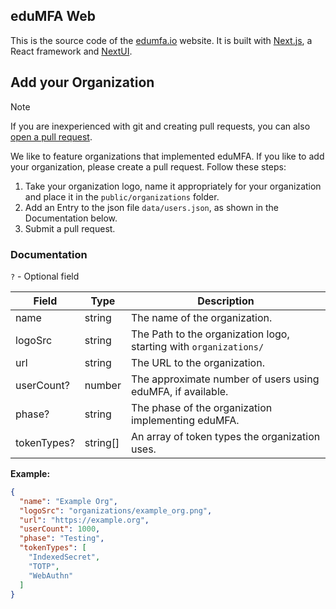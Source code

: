 ## eduMFA Web

This is the source code of the [edumfa.io](https://edumfa.io) website. It is built with [Next.js](https://nextjs.org/),
a React framework and [NextUI](https://nextui.org/).

## Add your Organization

> [!NOTE]
> If you are inexperienced with git and creating pull requests, you can also [open a pull request](https://github.com/eduMFA/Web/issues/new?assignees=luc1412&labels=organization&projects=&template=add_organization.yml).

We like to feature organizations that implemented eduMFA. If you like to add your organization, please create a pull
request. Follow these steps:
1. Take your organization logo, name it appropriately for your organization and place it in the `public/organizations` folder.
2. Add an Entry to the json file `data/users.json`, as shown in the Documentation below.
3. Submit a pull request.

### Documentation

`?` - Optional field

| Field       | Type     | Description                                                       |
|-------------|----------|-------------------------------------------------------------------|
| name        | string   | The name of the organization.                                     |
| logoSrc     | string   | The Path to the organization logo, starting with `organizations/` |
| url         | string   | The URL to the organization.                                      |
| userCount?  | number   | The approximate number of users using eduMFA, if available.       |
| phase?      | string   | The phase of the organization implementing eduMFA.                |
| tokenTypes? | string[] | An array of token types the organization uses.                    |

**Example:**

```json
{
  "name": "Example Org",
  "logoSrc": "organizations/example_org.png",
  "url": "https://example.org",
  "userCount": 1000,
  "phase": "Testing",
  "tokenTypes": [
    "IndexedSecret",
    "TOTP",
    "WebAuthn"
  ]
}
```